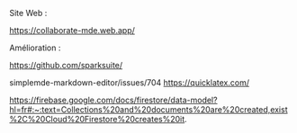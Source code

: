 Site Web : 

https://collaborate-mde.web.app/ 

Amélioration : 

https://github.com/sparksuite/

simplemde-markdown-editor/issues/704
https://quicklatex.com/

https://firebase.google.com/docs/firestore/data-model?hl=fr#:~:text=Collections%20and%20documents%20are%20created,exist%2C%20Cloud%20Firestore%20creates%20it.